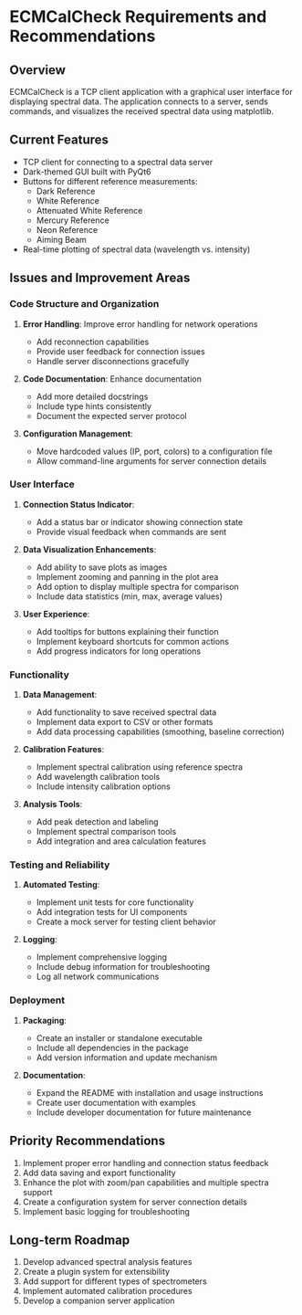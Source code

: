 # ECMCalCheck Requirements and Recommendations

## Overview
ECMCalCheck is a TCP client application with a graphical user interface for displaying spectral data. The application connects to a server, sends commands, and visualizes the received spectral data using matplotlib.

## Current Features
- TCP client for connecting to a spectral data server
- Dark-themed GUI built with PyQt6
- Buttons for different reference measurements:
  - Dark Reference
  - White Reference
  - Attenuated White Reference
  - Mercury Reference
  - Neon Reference
  - Aiming Beam
- Real-time plotting of spectral data (wavelength vs. intensity)

## Issues and Improvement Areas

### Code Structure and Organization
1. **Error Handling**: Improve error handling for network operations
   - Add reconnection capabilities
   - Provide user feedback for connection issues
   - Handle server disconnections gracefully

2. **Code Documentation**: Enhance documentation
   - Add more detailed docstrings
   - Include type hints consistently
   - Document the expected server protocol

3. **Configuration Management**:
   - Move hardcoded values (IP, port, colors) to a configuration file
   - Allow command-line arguments for server connection details

### User Interface
1. **Connection Status Indicator**:
   - Add a status bar or indicator showing connection state
   - Provide visual feedback when commands are sent

2. **Data Visualization Enhancements**:
   - Add ability to save plots as images
   - Implement zooming and panning in the plot area
   - Add option to display multiple spectra for comparison
   - Include data statistics (min, max, average values)

3. **User Experience**:
   - Add tooltips for buttons explaining their function
   - Implement keyboard shortcuts for common actions
   - Add progress indicators for long operations

### Functionality
1. **Data Management**:
   - Add functionality to save received spectral data
   - Implement data export to CSV or other formats
   - Add data processing capabilities (smoothing, baseline correction)

2. **Calibration Features**:
   - Implement spectral calibration using reference spectra
   - Add wavelength calibration tools
   - Include intensity calibration options

3. **Analysis Tools**:
   - Add peak detection and labeling
   - Implement spectral comparison tools
   - Add integration and area calculation features

### Testing and Reliability
1. **Automated Testing**:
   - Implement unit tests for core functionality
   - Add integration tests for UI components
   - Create a mock server for testing client behavior

2. **Logging**:
   - Implement comprehensive logging
   - Include debug information for troubleshooting
   - Log all network communications

### Deployment
1. **Packaging**:
   - Create an installer or standalone executable
   - Include all dependencies in the package
   - Add version information and update mechanism

2. **Documentation**:
   - Expand the README with installation and usage instructions
   - Create user documentation with examples
   - Include developer documentation for future maintenance

## Priority Recommendations
1. Implement proper error handling and connection status feedback
2. Add data saving and export functionality
3. Enhance the plot with zoom/pan capabilities and multiple spectra support
4. Create a configuration system for server connection details
5. Implement basic logging for troubleshooting

## Long-term Roadmap
1. Develop advanced spectral analysis features
2. Create a plugin system for extensibility
3. Add support for different types of spectrometers
4. Implement automated calibration procedures
5. Develop a companion server application